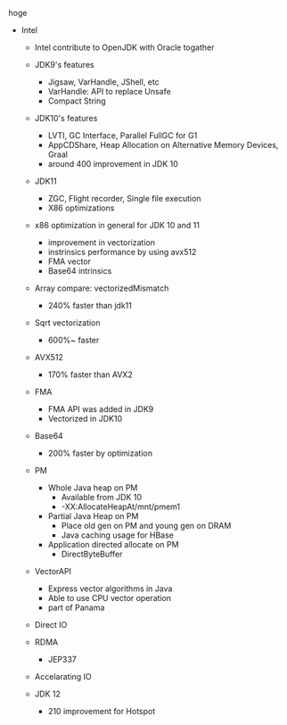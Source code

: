 hoge


- Intel
  - Intel contribute to OpenJDK with Oracle togather
  - JDK9's features
    - Jigsaw, VarHandle, JShell, etc
    - VarHandle: API to replace Unsafe
    - Compact String
  - JDK10's features
    - LVTI, GC Interface, Parallel FullGC for G1
    - AppCDShare, Heap Allocation on Alternative Memory Devices, Graal
    - around 400 improvement in JDK 10
  - JDK11
    - ZGC, Flight recorder, Single file execution
    - X86 optimizations

  - x86 optimization in general for JDK 10 and 11
    - improvement in vectorization
    - instrinsics performance by using avx512
    - FMA vector
    - Base64 intrinsics
  - Array compare: vectorizedMismatch
    - 240% faster than jdk11
  - Sqrt vectorization
    - 600%~ faster
  - AVX512
    - 170% faster than AVX2
  - FMA
    - FMA API was added in JDK9
    - Vectorized in JDK10
  - Base64
    - 200% faster by optimization
  - PM
    - Whole Java heap on PM
      - Available from JDK 10
      - -XX:AllocateHeapAt/mnt/pmem1
    - Partial Java Heap on PM
      - Place old gen on PM and young gen on DRAM
      - Java caching usage for HBase
    - Application directed allocate on PM
      - DirectByteBuffer
   - VectorAPI
     - Express vector algorithms in Java
     - Able to use CPU vector operation
     - part of Panama
   - Direct IO
   - RDMA
     - JEP337
   - Accelarating IO
   - JDK 12
     - 210 improvement for Hotspot
     

       
